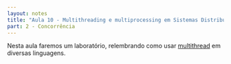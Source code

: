 ```yaml
---
layout: notes
title: "Aula 10 - Multithreading e multiprocessing em Sistemas Distribuídos"
part: 2 - Concorrência
---
```


Nesta aula faremos um laboratório, relembrando como usar [multithread](https://lasarojc.github.io/ds_notes/concorrencia/concorrencia.html) em diversas linguagens.
